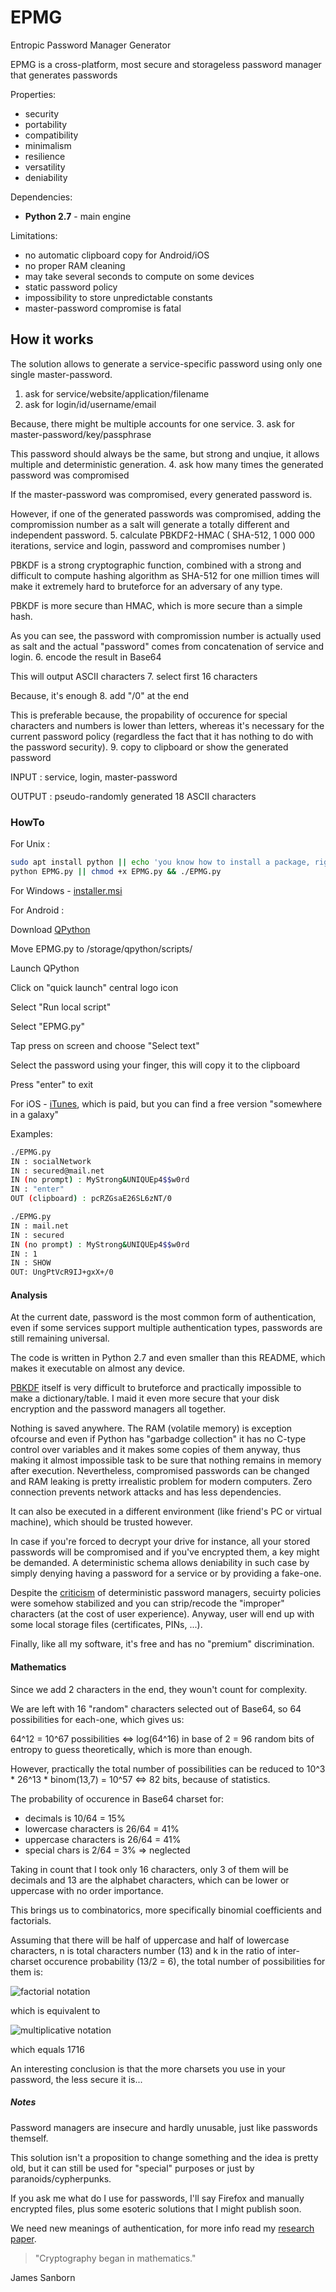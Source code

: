 # EPMG

Entropic Password Manager Generator

EPMG is a cross-platform, most secure and storageless password manager that generates passwords

Properties:
* security
* portability
* compatibility
* minimalism
* resilience
* versatility
* deniability

Dependencies:
* **Python 2.7** - main engine

Limitations:
* no automatic clipboard copy for Android/iOS
* no proper RAM cleaning
* may take several seconds to compute on some devices
* static password policy
* impossibility to store unpredictable constants
* master-password compromise is fatal

## How it works

The solution allows to generate a service-specific password using only one single master-password.

1. ask for service/website/application/filename
2. ask for login/id/username/email

Because, there might be multiple accounts for one service.
3. ask for master-password/key/passphrase

This password should always be the same, but strong and unqiue, it allows multiple and deterministic generation.
4. ask how many times the generated password was compromised

If the master-password was compromised, every generated password is.

However, if one of the generated passwords was compromised, adding the compromission number as a salt will generate a totally different and independent password.
5. calculate PBKDF2-HMAC ( SHA-512, 1 000 000 iterations, service and login, password and compromises number )

PBKDF is a strong cryptographic function, combined with a strong and difficult to compute hashing algorithm as SHA-512 for one million times will make it extremely hard to bruteforce for an adversary of any type.

PBKDF is more secure than HMAC, which is more secure than a simple hash.

As you can see, the password with compromission number is actually used as salt and the actual "password" comes from concatenation of service and login.
6. encode the result in Base64

This will output ASCII characters
7. select first 16 characters

Because, it's enough
8. add "/0" at the end

This is preferable because, the propability of occurence for special characters and numbers is lower than letters, whereas it's necessary for the current password policy (regardless the fact that it has nothing to do with the password security).
9. copy to clipboard or show the generated password


INPUT  : service, login, master-password

OUTPUT : pseudo-randomly generated 18 ASCII characters

### HowTo

For Unix :
```bash
sudo apt install python || echo 'you know how to install a package, right?'
python EPMG.py || chmod +x EPMG.py && ./EPMG.py
```

For Windows - [installer.msi](https://www.python.org/ftp/python/2.7.13/python-2.7.13.msi)

For Android :

Download [QPython](https://play.google.com/store/apps/details?id=org.qpython.qpy)

Move EPMG.py to /storage/qpython/scripts/

Launch QPython

Click on "quick launch" central logo icon

Select "Run local script"

Select "EPMG.py"

Tap press on screen and choose "Select text"

Select the password using your finger, this will copy it to the clipboard

Press "enter" to exit

For iOS - [iTunes](https://itunes.apple.com/us/app/python-for-ios/id485729872), which is paid, but you can find a free version "somewhere in a galaxy"

Examples:
```bash
./EPMG.py
IN : socialNetwork
IN : secured@mail.net
IN (no prompt) : MyStrong&UNIQUEp4$$w0rd
IN : "enter"
OUT (clipboard) : pcRZGsaE26SL6zNT/0

./EPMG.py
IN : mail.net
IN : secured
IN (no prompt) : MyStrong&UNIQUEp4$$w0rd
IN : 1
IN : SHOW
OUT: UngPtVcR9IJ+gxX+/0
```

#### Analysis

At the current date, password is the most common form of authentication, even if some services support multiple authentication types, passwords are still remaining universal.

The code is written in Python 2.7 and even smaller than this README, which makes it executable on almost any device.

[PBKDF](http://nvlpubs.nist.gov/nistpubs/Legacy/SP/nistspecialpublication800-132.pdf) itself is very difficult to bruteforce and practically impossible to make a dictionary/table. I maid it even more secure that your disk encryption and the password managers all together.

Nothing is saved anywhere. The RAM (volatile memory) is exception ofcourse and even if Python has "garbadge collection" it has no C-type control over variables and it makes some copies of them anyway, thus making it almost impossible task to be sure that nothing remains in memory after execution. Nevertheless, compromised passwords can be changed and RAM leaking is pretty irrealistic problem for modern computers. Zero connection prevents network attacks and has less dependencies.

It can also be executed in a different environment (like friend's PC or virtual machine), which should be trusted however.

In case if you're forced to decrypt your drive for instance, all your stored passwords will be compromised and if you've encrypted them, a key might be demanded. A deterministic schema allows deniability in such case by simply denying having a password for a service or by providing a fake-one.

Despite the [criticism](https://tonyarcieri.com/4-fatal-flaws-in-deterministic-password-managers) of deterministic password managers, secuirty policies were somehow stabilized and you can strip/recode the "improper" characters (at the cost of user experience). Anyway, user will end up with some local storage files (certificates, PINs, ...).

Finally, like all my software, it's free and has no "premium" discrimination.

#### Mathematics

Since we add 2 characters in the end, they woun't count for complexity.

We are left with 16 "random" characters selected out of Base64, so 64 possibilities for each-one, which gives us:

64^12 = 10^67 possibilities <=> log(64^16) in base of 2 = 96 random bits of entropy to guess theoretically, which is more than enough.

However, practically the total number of possibilities can be reduced to 10^3 * 26^13 * binom(13,7) = 10^57 <=> 82 bits, because of statistics.

The probability of occurence in Base64 charset for:
* decimals is 10/64 = 15%
* lowercase characters is 26/64 = 41%
* uppercase characters is 26/64 = 41%
* special chars is 2/64 = 3% => neglected

Taking in count that I took only 16 characters, only 3 of them will be decimals and 13 are the alphabet characters, which can be lower or uppercase with no order importance.

This brings us to combinatorics, more specifically binomial coefficients and factorials.

Assuming that there will be half of uppercase and half of lowercase characters, n is total characters number (13) and k in the ratio of inter-charset occurence probability (13/2 = 6), the total number of possibilities for them is:

![factorial notation](https://wikimedia.org/api/rest_v1/media/math/render/svg/3ddcd034186417e2cb2c00fbb8d14a05901de8a9)

which is equivalent to

![multiplicative notation](https://wikimedia.org/api/rest_v1/media/math/render/svg/d4145e0326f57f563b59c943642928342a5a6b18)

which equals 1716

An interesting conclusion is that the more charsets you use in your password, the less secure it is...

##### Notes

Password managers are insecure and hardly unusable, just like passwords themself.

This solution isn't a proposition to change something and the idea is pretty old, but it can still be used for "special" purposes or just by paranoids/cypherpunks.

If you ask me what do I use for passwords, I'll say Firefox and manually encrypted files, plus some esoteric solutions that I might publish soon.

We need new meanings of authentication, for more info read my [research paper](http://goo.gl/giXPzC).

> "Cryptography began in mathematics."

James Sanborn
